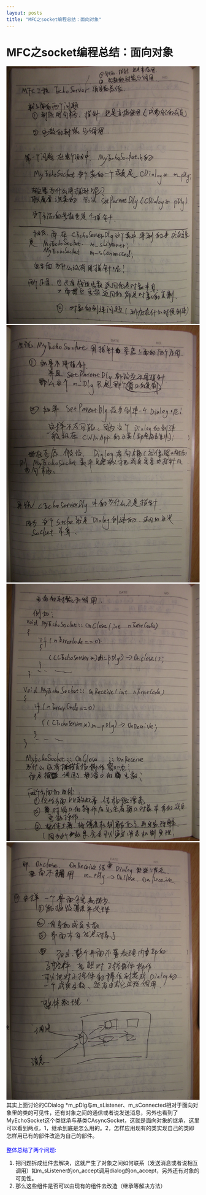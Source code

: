 ```yaml
---
layout: posts
title: "MFC之socket编程总结：面向对象"
---
```


# MFC之socket编程总结：面向对象
<img src="/images/mfc-socket/note1.jpg" width="800">
<img src="/images/mfc-socket/note2.jpg" width="800">
<img src="/images/mfc-socket/note3.jpg" width="800">
<img src="/images/mfc-socket/note4.jpg" width="800"><br>
其实上面讨论的CDialog *m_pDlg与m_sListener、m_sConnected相对于面向对象里的类的可见性，还有对象之间的通信或者说发送消息，另外也看到了MyEchoSocket这个类继承与基类CAsyncSocket，这就是面向对象的继承，这里可以看到两点，1，继承到底是怎么用的。2，怎样应用现有的类实现自己的类即怎样用已有的部件改造为自己的部件。<br><br>
<font color="blue">整体总结了两个问题:</font><br>

1. 把问题拆成组件去解决，这就产生了对象之间如何联系（发送消息或者说相互调用）如m_sListener的on_accept调用dialog的on_accept，另外还有对象的可见性。<br>
2. 那么这些组件是否可以由现有的组件去改造（继承等解决方法）